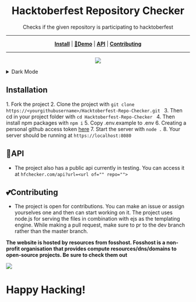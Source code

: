 <h1 align="center" style="font-weight: bold;">Hacktoberfest Repository Checker</h1>
<p align="center">Checks if the given repository is participating to hacktoberfest</p>

---
<p align="center">
<strong><a href="#Installation">Install</a></strong>
|
<strong><a href="https://hfchecker.com">🔗Demo</a></strong>
|
<strong><a href="#API">API</a></strong>
|
<strong><a href="#Contributing">Contributing</a></strong>
</p>

---

<p align="center"><img src="./img/light.png"></img></p>

<details>
  <summary>Dark Mode</summary>
  <p align="center"><img src="./img/dark.png"></img></p>
</details>


## **Installation**

1\. Fork the project 2\. Clone the project with `git clone https://<yourgithubusername>/Hacktoberfest-Repo-Checker.git ` 3\. Then cd in your project folder with `cd Hacktoberfest-Repo-Checker ` 4\. Then install npm packages with `npm i` 5\. Copy .env.example to .env 6\. Creating a personal github access token [here](https://docs.github.com/en/authentication/keeping-your-account-and-data-secure/creating-a-personal-access-token)  7\. Start the server with `node .` 8\. Your server should be running at `https://localhost:8080`

## **🔌API**

- The project also has a public api currently in testing. You can access it at `hfchecker.com/api?url=<url of="" repo="">`

## **💕Contributing**

- The project is open for contributions. You can make an issue or assign yourselves one and then can start working on it. The project uses node.js for serving the files in combination with ejs as the templating engine. While making a pull request, make sure to pr to the dev branch rather than the master branch.

**The website is hosted by resources from fosshost. Fosshost is a non-profit organisation that provides compute resources/dns/domains to open-source projects. Be sure to check them out**

<img src="https://fosshost.org/img/fosshost-logo.png" />

# **Happy Hacking!**
